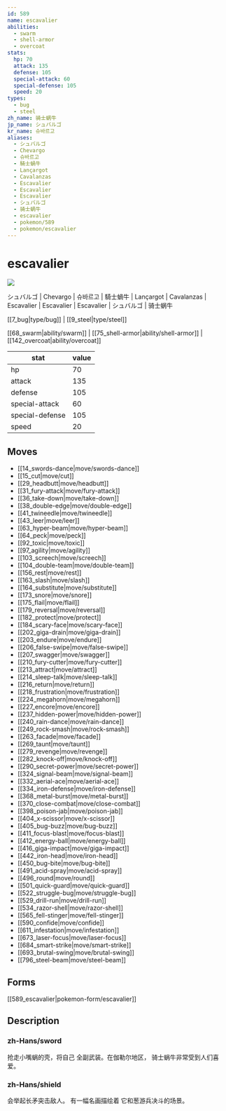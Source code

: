 ```yaml
---
id: 589
name: escavalier
abilities:
  - swarm
  - shell-armor
  - overcoat
stats:
  hp: 70
  attack: 135
  defense: 105
  special-attack: 60
  special-defense: 105
  speed: 20
types:
  - bug
  - steel
zh_name: 骑士蜗牛
jp_name: シュバルゴ
kr_name: 슈바르고
aliases:
  - シュバルゴ
  - Chevargo
  - 슈바르고
  - 騎士蝸牛
  - Lançargot
  - Cavalanzas
  - Escavalier
  - Escavalier
  - Escavalier
  - シュバルゴ
  - 骑士蜗牛
  - escavalier
  - pokemon/589
  - pokemon/escavalier
---
```

# escavalier

![](https://raw.githubusercontent.com/PokeAPI/sprites/master/sprites/pokemon/589.png)

シュバルゴ | Chevargo | 슈바르고 | 騎士蝸牛 | Lançargot | Cavalanzas | Escavalier | Escavalier | Escavalier | シュバルゴ | 骑士蜗牛

[[7_bug|type/bug]] | [[9_steel|type/steel]]

[[68_swarm|ability/swarm]] | [[75_shell-armor|ability/shell-armor]] | [[142_overcoat|ability/overcoat]]

|stat|value|
|---|---|
|hp|70|
|attack|135|
|defense|105|
|special-attack|60|
|special-defense|105|
|speed|20|


## Moves

- [[14_swords-dance|move/swords-dance]]
- [[15_cut|move/cut]]
- [[29_headbutt|move/headbutt]]
- [[31_fury-attack|move/fury-attack]]
- [[36_take-down|move/take-down]]
- [[38_double-edge|move/double-edge]]
- [[41_twineedle|move/twineedle]]
- [[43_leer|move/leer]]
- [[63_hyper-beam|move/hyper-beam]]
- [[64_peck|move/peck]]
- [[92_toxic|move/toxic]]
- [[97_agility|move/agility]]
- [[103_screech|move/screech]]
- [[104_double-team|move/double-team]]
- [[156_rest|move/rest]]
- [[163_slash|move/slash]]
- [[164_substitute|move/substitute]]
- [[173_snore|move/snore]]
- [[175_flail|move/flail]]
- [[179_reversal|move/reversal]]
- [[182_protect|move/protect]]
- [[184_scary-face|move/scary-face]]
- [[202_giga-drain|move/giga-drain]]
- [[203_endure|move/endure]]
- [[206_false-swipe|move/false-swipe]]
- [[207_swagger|move/swagger]]
- [[210_fury-cutter|move/fury-cutter]]
- [[213_attract|move/attract]]
- [[214_sleep-talk|move/sleep-talk]]
- [[216_return|move/return]]
- [[218_frustration|move/frustration]]
- [[224_megahorn|move/megahorn]]
- [[227_encore|move/encore]]
- [[237_hidden-power|move/hidden-power]]
- [[240_rain-dance|move/rain-dance]]
- [[249_rock-smash|move/rock-smash]]
- [[263_facade|move/facade]]
- [[269_taunt|move/taunt]]
- [[279_revenge|move/revenge]]
- [[282_knock-off|move/knock-off]]
- [[290_secret-power|move/secret-power]]
- [[324_signal-beam|move/signal-beam]]
- [[332_aerial-ace|move/aerial-ace]]
- [[334_iron-defense|move/iron-defense]]
- [[368_metal-burst|move/metal-burst]]
- [[370_close-combat|move/close-combat]]
- [[398_poison-jab|move/poison-jab]]
- [[404_x-scissor|move/x-scissor]]
- [[405_bug-buzz|move/bug-buzz]]
- [[411_focus-blast|move/focus-blast]]
- [[412_energy-ball|move/energy-ball]]
- [[416_giga-impact|move/giga-impact]]
- [[442_iron-head|move/iron-head]]
- [[450_bug-bite|move/bug-bite]]
- [[491_acid-spray|move/acid-spray]]
- [[496_round|move/round]]
- [[501_quick-guard|move/quick-guard]]
- [[522_struggle-bug|move/struggle-bug]]
- [[529_drill-run|move/drill-run]]
- [[534_razor-shell|move/razor-shell]]
- [[565_fell-stinger|move/fell-stinger]]
- [[590_confide|move/confide]]
- [[611_infestation|move/infestation]]
- [[673_laser-focus|move/laser-focus]]
- [[684_smart-strike|move/smart-strike]]
- [[693_brutal-swing|move/brutal-swing]]
- [[796_steel-beam|move/steel-beam]]

## Forms



[[589_escavalier|pokemon-form/escavalier]]

## Description

### zh-Hans/sword

抢走小嘴蜗的壳，将自己
全副武装。在伽勒尔地区，
骑士蜗牛非常受到人们喜爱。

### zh-Hans/shield

会举起长矛突击敌人。
有一幅名画描绘着
它和葱游兵决斗的场景。


